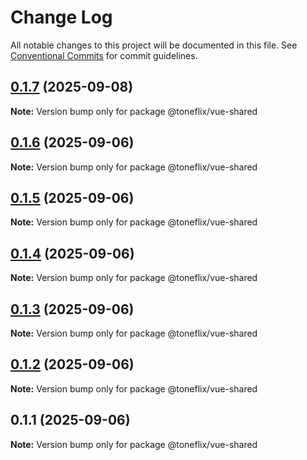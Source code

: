 # Change Log

All notable changes to this project will be documented in this file.
See [Conventional Commits](https://conventionalcommits.org) for commit guidelines.

## [0.1.7](https://github.com/toneflix/vue-component-pack/compare/@toneflix/vue-shared@0.1.6...@toneflix/vue-shared@0.1.7) (2025-09-08)

**Note:** Version bump only for package @toneflix/vue-shared

## [0.1.6](https://github.com/toneflix/vue-component-pack/compare/@toneflix/vue-shared@0.1.5...@toneflix/vue-shared@0.1.6) (2025-09-06)

**Note:** Version bump only for package @toneflix/vue-shared

## [0.1.5](https://github.com/toneflix/vue-component-pack/compare/@toneflix/vue-shared@0.1.4...@toneflix/vue-shared@0.1.5) (2025-09-06)

**Note:** Version bump only for package @toneflix/vue-shared

## [0.1.4](https://github.com/toneflix/vue-component-pack/compare/@toneflix/vue-shared@0.1.3...@toneflix/vue-shared@0.1.4) (2025-09-06)

**Note:** Version bump only for package @toneflix/vue-shared

## [0.1.3](https://github.com/toneflix/vue-component-pack/compare/@toneflix/vue-shared@0.1.2...@toneflix/vue-shared@0.1.3) (2025-09-06)

**Note:** Version bump only for package @toneflix/vue-shared

## [0.1.2](https://github.com/toneflix/vue-component-pack/compare/@toneflix/vue-shared@0.1.1...@toneflix/vue-shared@0.1.2) (2025-09-06)

**Note:** Version bump only for package @toneflix/vue-shared

## 0.1.1 (2025-09-06)

**Note:** Version bump only for package @toneflix/vue-shared
